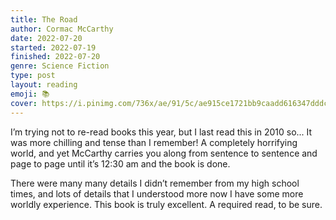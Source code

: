 ```yaml
---
title: The Road
author: Cormac McCarthy
date: 2022-07-20
started: 2022-07-19
finished: 2022-07-20
genre: Science Fiction
type: post
layout: reading
emoji: 📚
cover: https://i.pinimg.com/736x/ae/91/5c/ae915ce1721bb9caadd616347dddc2fa.jpg
---
```


I’m trying not to re-read books this year, but I last read this in 2010 so... It was more chilling and tense than I remember! A completely horrifying world, and yet McCarthy carries you along from sentence to sentence and page to page until it’s 12:30 am and the book is done.

There were many many details I didn’t remember from my high school times, and lots of details that I understood more now I have some more worldly experience. This book is truly excellent. A required read, to be sure.